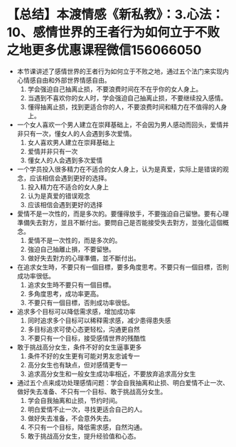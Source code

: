 # 【总结】本渡情感《新私教》：3.心法：10、感情世界的王者行为如何立于不败之地更多优惠课程微信156066050

-   本节课讲述了感情世界的王者行为如何立于不败之地，通过五个法门来实现内心情感自由和外部世界情感自由。
    1.  学会强迫自己抽离止损，不要浪费时间在不在乎你的女人身上。
    2.  当遇到不喜欢你的女人时，学会强迫自己抽离止损，不要继续投入感情。
    3.  懂得抽离止损，找到更适合你的人，不要浪费时间和精力在不值得的人身上。
-   一个女人喜欢一个男人建立在崇拜基础上，不会因为男人感动而回头，爱情并非只有一次，懂女人的人会遇到多次爱情。
    1.  女人喜欢男人建立在崇拜基础上
    2.  爱情并非只有一次
    3.  懂女人的人会遇到多次爱情
-   一个学员投入很多精力在不适合的女人身上，认为是真爱，实际上是错误的观念，应该相信会遇到更好的选择。
    1.  投入精力在不适合的女人身上
    2.  认为是真爱的错误观念
    3.  应该相信会遇到更好的选择
-   愛情不是一次性的，而是多次的。要懂得放手，不要強迫自己留戀。要有心理準備失去對方，並且不斷付出。要問自己是否能接受失去對方，並強化這個概念。
    1.  愛情不是一次性的，而是多次的。
    2.  強迫自己抽離止損，不要留戀。
    3.  做好失去對方的心理準備，並不斷付出。
-   在追求女生時，不要只有一個目標，要多角度思考。不要只有一個目標，否則成功率很低。
    1.  追求女生時不要只有一個目標。
    2.  多角度思考，成功率更高。
    3.  不要只有一個目標，否則成功率很低。
-   追求多个目标可以降低需求感，增加成功率
    1.  同时追求多个目标可以稀释需求感，减少患得患失感
    2.  多目标追求可使心态更轻松，沟通更自然
    3.  不要只有一个目标，接受感情世界的残酷性
-   敢于挑战高分女生，条件不好的女生逼事更多
    1.  条件不好的女生更有可能对男友忠诚专一
    2.  高分女生也有缺点，但对感情更专一
    3.  追求高分女生和一般女生成功率相近，不要放弃追求高分女生
-   通过五个点来成功处理感情问题：学会自我抽离和止损、明白爱情不止一次、做好失去准备、不只有一个目标、敢于挑战高分女生。
    1.  学会自我抽离和止损，节约时间。
    2.  明白爱情不止一次，寻找更适合自己的人。
    3.  做好失去准备，不会意外失去。
    4.  不只有一个目标，降低需求感，自然沟通。
    5.  敢于挑战高分女生，提升经验值和心态。